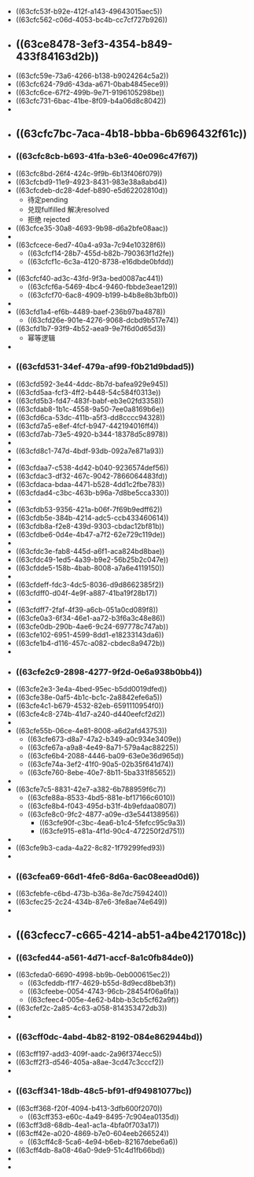 - ((63cfc53f-b92e-412f-a143-49643015aec5))
- ((63cfc562-c06d-4053-bc4b-cc7cf727b926))
- ## ((63ce8478-3ef3-4354-b849-433f84163d2b))
- ((63cfc59e-73a6-4266-b138-b9024264c5a2))
- ((63cfc624-79d6-43da-a671-0bab4845ece9))
- ((63cfc6ce-67f2-499b-9e71-9196105298be))
- ((63cfc731-6bac-41be-8f09-b4a06d8c8042))
-
- ## ((63cfc7bc-7aca-4b18-bbba-6b696432f61c))
- ### ((63cfc8cb-b693-41fa-b3e6-40e096c47f67))
- ((63cfc8bd-26f4-424c-9f9b-6b13f406f079))
- ((63cfcbd9-11e9-4923-8431-983e38a8abd4))
- ((63cfcdeb-dc28-4def-b890-e5d62202810d))
	- 待定pending
	- 兑现fulfilled 解决resolved
	- 拒绝 rejected
- ((63cfce35-30a8-4693-9b98-d6a2bfe08aac))
-
- ((63cfcece-6ed7-40a4-a93a-7c94e10328f6))
	- ((63cfcf14-28b7-455d-b82b-790363f1d2fe))
	- ((63cfcf1c-6c3a-4120-8738-e16dbde0bfdd))
-
- ((63cfcf40-ad3c-43fd-9f3a-bed0087ac441))
	- ((63cfcf6a-5469-4bc4-9460-fbbde3eae129))
	- ((63cfcf70-6ac8-4909-b199-b4b8e8b3bfb0))
-
- ((63cfd1a4-ef6b-4489-baef-236b97ba4878))
	- ((63cfd26e-901e-4276-9068-dcbd9b517e74))
- ((63cfd1b7-93f9-4b52-aea9-9e7f6d0d65d3))
	- 幂等逻辑
-
- ### ((63cfd531-34ef-479a-af99-f0b21d9bdad5))
- ((63cfd592-3e44-4ddc-8b7d-bafea929e945))
- ((63cfd5aa-fcf3-4ff2-b448-54c584f0313e))
- ((63cfd5b3-fd47-483f-babf-eb3e02fd3358))
- ((63cfdab8-1b1c-4558-9a50-7ee0a8169b6e))
- ((63cfd6ca-53dc-411b-a5f3-dd8cccc94328))
- ((63cfd7a5-e8ef-4fcf-b947-442194016ff4))
- ((63cfd7ab-73e5-4920-b344-18378d5c8978))
-
- ((63cfd8c1-747d-4bdf-93db-092a7e871a93))
-
- ((63cfdaa7-c538-4d42-b040-9236574def56))
- ((63cfdac3-df32-467c-9042-7866064483fd))
- ((63cfdaca-bdaa-4471-b528-4dd1c2fbe783))
- ((63cfdad4-c3bc-463b-b96a-7d8be5cca330))
-
- ((63cfdb53-9356-421a-b06f-7f69b9edff62))
- ((63cfdb5e-384b-4214-adc5-ccb433460614))
- ((63cfdb8a-f2e8-439d-9303-cbdac12bf81b))
- ((63cfdbe6-0d4e-4b47-a7f2-62e729c119de))
-
- ((63cfdc3e-fab8-445d-a6f1-aca824bd8bae))
- ((63cfdc49-1ed5-4a39-b9e2-56b25b2c047e))
- ((63cfdde5-158b-4bab-8008-a7a6e4119150))
-
- ((63cfdeff-fdc3-4dc5-8036-d9d8662385f2))
- ((63cfdff0-d04f-4e9f-a887-41ba19f28b17))
-
- ((63cfdff7-2faf-4f39-a6cb-051a0cd089f8))
- ((63cfe0a3-6f34-46e1-aa72-b3f6a3c48e86))
- ((63cfe0db-290b-4ae6-9c24-697778c747ab))
- ((63cfe102-6951-4599-8dd1-e18233143da6))
- ((63cfe1b4-d116-457c-a082-cbdec8a9472b))
-
- ### ((63cfe2c9-2898-4277-9f2d-0e6a938b0bb4))
- ((63cfe2e3-3e4a-4bed-95ec-b5dd0019dfed))
- ((63cfe38e-0af5-4b1c-bc1c-2a8842efe6a5))
- ((63cfe4c1-b679-4532-82eb-6591110954f0))
- ((63cfe4c8-274b-41d7-a240-d440eefcf2d2))
-
- ((63cfe55b-06ce-4e81-8008-a6d2afd43753))
	- ((63cfe673-d8a7-47a2-b349-a0c934e3409e))
	- ((63cfe67a-a9a8-4e49-8a71-579a4ac88225))
	- ((63cfe6b4-2088-4446-ba09-63e0e36d965d))
	- ((63cfe74a-3ef2-41f0-90a5-02b35f641d74))
	- ((63cfe760-8ebe-40e7-8b11-5ba331f85652))
-
- ((63cfe7c5-8831-42e7-a382-6b788959f6c7))
	- ((63cfe88a-8533-4bd5-881e-bf17166c6010))
	- ((63cfe8b4-f043-495d-b31f-4b9efdaa0807))
	- ((63cfe8c0-9fc2-4877-a09e-d3e544138956))
		- ((63cfe90f-c3bc-4ea6-b1c4-5fefcc95c9a3))
		- ((63cfe915-e81a-4f1d-90c4-472250f2d751))
-
- ((63cfe9b3-cada-4a22-8c82-1f79299fed93))
-
- ### ((63cfea69-66d1-4fe6-8d6a-6ac08eead0d6))
- ((63cfebfe-c6bd-473b-b36a-8e7dc7594240))
- ((63cfec25-2c24-434b-87e6-3fe8ae74e649))
-
- ## ((63cfecc7-c665-4214-ab51-a4be4217018c))
- ### ((63cfed44-a561-4d71-accf-8a1c0fb84de0))
- ((63cfeda0-6690-4998-bb9b-0eb000615ec2))
	- ((63cfeddb-f1f7-4629-b55d-8d9ecd8beb3f))
	- ((63cfeebe-0054-4743-96cb-28454f06a6fa))
	- ((63cfeec4-005e-4e62-b4bb-b3cb5cf62a9f))
- ((63cfef2c-2a85-4c63-a058-814353472db3))
-
- ### ((63cff0dc-4abd-4b82-8192-084e862944bd))
- ((63cff197-add3-409f-aadc-2a96f374ecc5))
- ((63cff2f3-d546-405a-a8ae-3cd47c3cccf2))
-
- ### ((63cff341-18db-48c5-bf91-df94981077bc))
- ((63cff368-f20f-4094-b413-3dfb600f2070))
	- ((63cff353-e60c-4a49-8495-7c904ea0135d))
- ((63cff3d8-68db-4ea1-ac1a-4bfa0f703a17))
- ((63cff42e-a020-4869-b7e0-604eeb266524))
	- ((63cff4c8-5ca6-4e94-b6eb-82167debe6a6))
- ((63cff4db-8a08-46a0-9de9-51c4d1fb66bd))
-
-